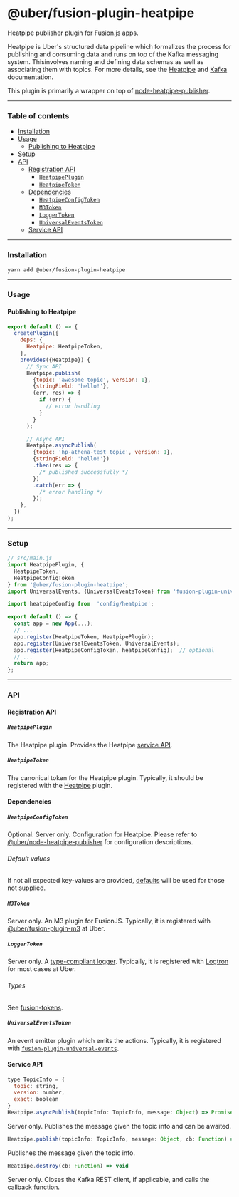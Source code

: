 # @uber/fusion-plugin-heatpipe

Heatpipe publisher plugin for Fusion.js apps.

Heatpipe is Uber's structured data pipeline which formalizes the process for publishing and consuming data and runs on top of the Kafka messaging system.  Thisinvolves naming and defining data schemas as well as associating them with  topics.  For more details, see the [Heatpipe](https://code.uberinternal.com/w/projects/database/heatpipe/) and [Kafka](https://engdocs.uberinternal.com/Kafka-documentation/index.html) documentation.

This plugin is primarily a wrapper on top of [node-heatpipe-publisher](https://code.uberinternal.com/diffusion/MENODE/).

---

### Table of contents

- [Installation](#installation)
- [Usage](#usage)
  - [Publishing to Heatpipe](#publishing-to-heatpipe)
- [Setup](#setup)
- [API](#api)
  - [Registration API](#registration-api)
    - [`HeatpipePlugin`](#heatpipeplugin)
    - [`HeatpipeToken`](#heatpipetoken)
  - [Dependencies](#dependencies)
    - [`HeatpipeConfigToken`](#heatpipeconfigtoken)
    - [`M3Token`](#m3token)
    - [`LoggerToken`](#loggertoken)
    - [`UniversalEventsToken`](#universaleventstoken)
  - [Service API](#service-api)

---

### Installation

```sh
yarn add @uber/fusion-plugin-heatpipe
```

---

### Usage

#### Publishing to Heatpipe

```js
export default () => {
  createPlugin({
    deps: {
      Heatpipe: HeatpipeToken,
    },
    provides({Heatpipe}) {
      // Sync API
      Heatpipe.publish(
        {topic: 'awesome-topic', version: 1},
        {stringField: 'hello!'},
        (err, res) => {
          if (err) {
            // error handling
          }
        }
      );

      // Async API
      Heatpipe.asyncPublish(
        {topic: 'hp-athena-test_topic', version: 1},
        {stringField: 'hello!'})
        .then(res => {
          /* published successfully */
        })
        .catch(err => {
          /* error handling */
        });
    },
  })
);
```

---

### Setup

```js
// src/main.js
import HeatpipePlugin, {
  HeatpipeToken,
  HeatpipeConfigToken
} from '@uber/fusion-plugin-heatpipe';
import UniversalEvents, {UniversalEventsToken} from 'fusion-plugin-universal-events';

import heatpipeConfig from  'config/heatpipe';

export default () => {
  const app = new App(...);
  // ...
  app.register(HeatpipeToken, HeatpipePlugin);
  app.register(UniversalEventsToken, UniversalEvents);
  app.register(HeatpipeConfigToken, heatpipeConfig);  // optional
  // ...
  return app;
};
```

---

### API

#### Registration API

##### `HeatpipePlugin`

The Heatpipe plugin.  Provides the Heatpipe [service API](#service-api).

##### `HeatpipeToken`

The canonical token for the Heatpipe plugin. Typically, it should be registered with the [Heatpipe](#HeatpipePlugin) plugin.

#### Dependencies

##### `HeatpipeConfigToken`

Optional.  Server only.  Configuration for Heatpipe.  Please refer to [@uber/node-heatpipe-publisher](https://code.uberinternal.com/diffusion/MENODE/repository/master/) for configuration descriptions.

###### Default values

If not all expected key-values are provided, [defaults](https://code.uberinternal.com/diffusion/WEFUSVQ/browse/master/src/server.js$27) will be used for those not supplied.

##### `M3Token`

Server only.  An M3 plugin for FusionJS.  Typically, it is registered with [@uber/fusion-plugin-m3](https://engdocs.uberinternal.com/web/api/uber-fusion-plugin-m3)  at Uber.

##### `LoggerToken`

Server only.  A [type-compliant logger](https://github.com/fusionjs/fusion-tokens/blob/master/src/index.js#L23-L32). Typically, it is registered with [Logtron](https://code.uberinternal.com/diffusion/WEFUSTX/) for most cases at Uber.

###### Types

See [fusion-tokens](https://github.com/fusionjs/fusion-tokens#loggertoken).

##### `UniversalEventsToken`

An event emitter plugin which emits the actions.  Typically, it is registered with [`fusion-plugin-universal-events`](https://github.com/fusionjs/fusion-plugin-universal-events).

#### Service API

```js
type TopicInfo = {
  topic: string,
  version: number,
  exact: boolean
}
Heatpipe.asyncPublish(topicInfo: TopicInfo, message: Object) => Promise
```

Server only.  Publishes the message given the topic info and can be awaited.

```js
Heatpipe.publish(topicInfo: TopicInfo, message: Object, cb: Function) => void
```

Publishes the message given the topic info.


```js
Heatpipe.destroy(cb: Function) => void
```

Server only.  Closes the Kafka REST client, if applicable, and calls the callback function.

